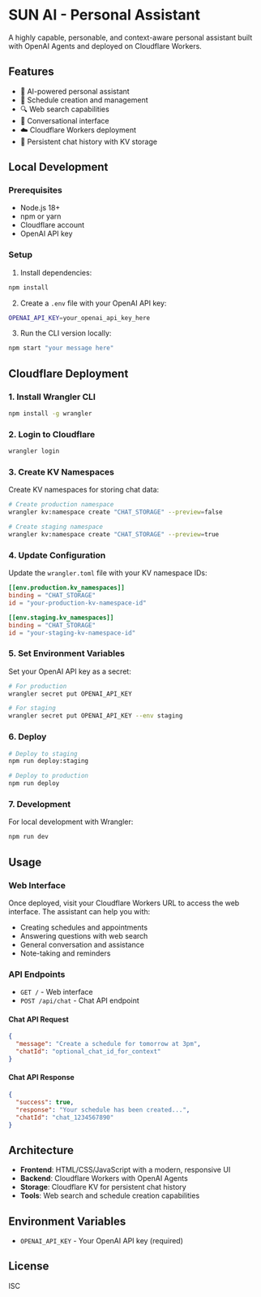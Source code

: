 # SUN AI - Personal Assistant

A highly capable, personable, and context-aware personal assistant built with OpenAI Agents and deployed on Cloudflare Workers.

## Features

- 🤖 AI-powered personal assistant
- 📅 Schedule creation and management
- 🔍 Web search capabilities
- 💬 Conversational interface
- ☁️ Cloudflare Workers deployment
- 💾 Persistent chat history with KV storage

## Local Development

### Prerequisites

- Node.js 18+ 
- npm or yarn
- Cloudflare account
- OpenAI API key

### Setup

1. Install dependencies:
```bash
npm install
```

2. Create a `.env` file with your OpenAI API key:
```bash
OPENAI_API_KEY=your_openai_api_key_here
```

3. Run the CLI version locally:
```bash
npm start "your message here"
```

## Cloudflare Deployment

### 1. Install Wrangler CLI

```bash
npm install -g wrangler
```

### 2. Login to Cloudflare

```bash
wrangler login
```

### 3. Create KV Namespaces

Create KV namespaces for storing chat data:

```bash
# Create production namespace
wrangler kv:namespace create "CHAT_STORAGE" --preview=false

# Create staging namespace  
wrangler kv:namespace create "CHAT_STORAGE" --preview=true
```

### 4. Update Configuration

Update the `wrangler.toml` file with your KV namespace IDs:

```toml
[[env.production.kv_namespaces]]
binding = "CHAT_STORAGE"
id = "your-production-kv-namespace-id"

[[env.staging.kv_namespaces]]
binding = "CHAT_STORAGE" 
id = "your-staging-kv-namespace-id"
```

### 5. Set Environment Variables

Set your OpenAI API key as a secret:

```bash
# For production
wrangler secret put OPENAI_API_KEY

# For staging
wrangler secret put OPENAI_API_KEY --env staging
```

### 6. Deploy

```bash
# Deploy to staging
npm run deploy:staging

# Deploy to production
npm run deploy
```

### 7. Development

For local development with Wrangler:

```bash
npm run dev
```

## Usage

### Web Interface

Once deployed, visit your Cloudflare Workers URL to access the web interface. The assistant can help you with:

- Creating schedules and appointments
- Answering questions with web search
- General conversation and assistance
- Note-taking and reminders

### API Endpoints

- `GET /` - Web interface
- `POST /api/chat` - Chat API endpoint

#### Chat API Request

```json
{
  "message": "Create a schedule for tomorrow at 3pm",
  "chatId": "optional_chat_id_for_context"
}
```

#### Chat API Response

```json
{
  "success": true,
  "response": "Your schedule has been created...",
  "chatId": "chat_1234567890"
}
```

## Architecture

- **Frontend**: HTML/CSS/JavaScript with a modern, responsive UI
- **Backend**: Cloudflare Workers with OpenAI Agents
- **Storage**: Cloudflare KV for persistent chat history
- **Tools**: Web search and schedule creation capabilities

## Environment Variables

- `OPENAI_API_KEY` - Your OpenAI API key (required)

## License

ISC 